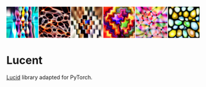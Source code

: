 ![](images/lucent_header.png)

# Lucent

[Lucid](https://github.com/tensorflow/lucid) library adapted for PyTorch.

